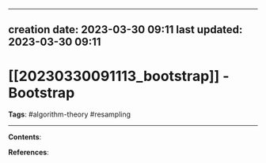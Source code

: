 
---
creation date: 2023-03-30 09:11
last updated: 2023-03-30 09:11
---
# [[20230330091113_bootstrap]] - Bootstrap
__Tags__: #algorithm-theory  #resampling 

---
__Contents__:

__References__:

